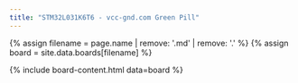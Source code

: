 ```yaml
---
title: "STM32L031K6T6 - vcc-gnd.com Green Pill"
---
```


{% assign filename = page.name | remove: '.md' | remove: '.' %}
{% assign board = site.data.boards[filename] %}

{% include board-content.html data=board %}
